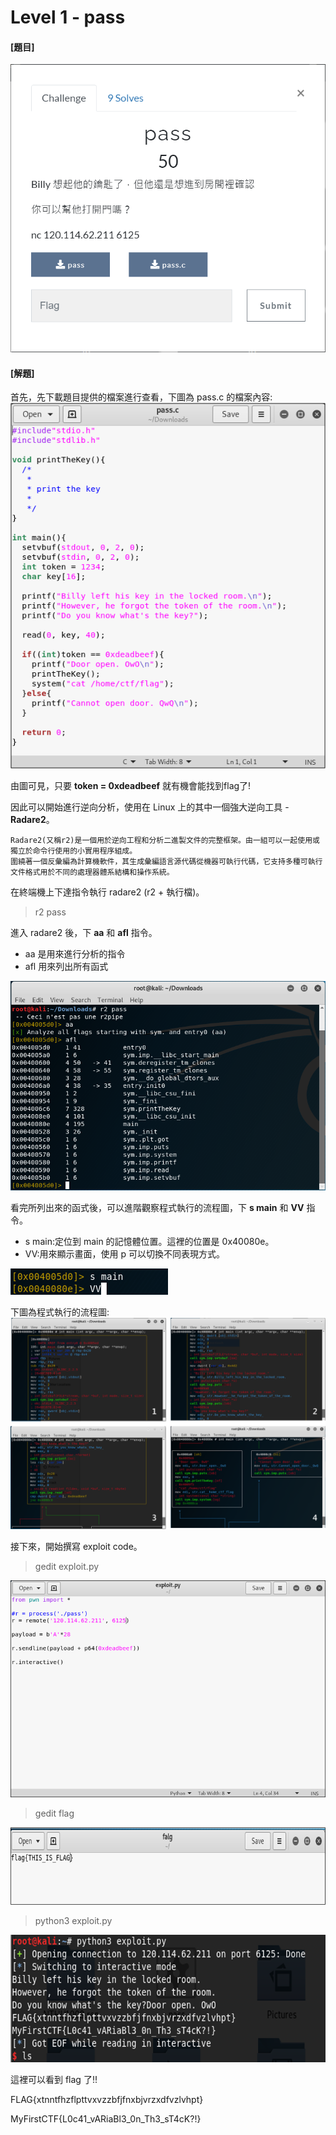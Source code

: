# Level 1 - pass

#### [題目]

![image](https://github.com/PenguinBear-cyber/The-Attack-and-Defense-of-Computer/blob/main/Practice/20211015/PWN_CTF/image/pass_topic.png)

#### [解題]

首先，先下載題目提供的檔案進行查看，下圖為 pass.c 的檔案內容:
![image](https://github.com/PenguinBear-cyber/The-Attack-and-Defense-of-Computer/blob/main/Practice/20211015/PWN_CTF/image/pass_C.png)

由圖可見，只要 **token = 0xdeadbeef** 就有機會能找到flag了!

因此可以開始進行逆向分析，使用在 Linux 上的其中一個強大逆向工具 - **Radare2**。
```
Radare2(又稱r2)是一個用於逆向工程和分析二進製文件的完整框架。由一組可以一起使用或獨立於命令行使用的小實用程序組成。
圍繞著一個反彙編為計算機軟件，其生成彙編語言源代碼從機器可執行代碼，它支持多種可執行文件格式用於不同的處理器體系結構和操作系統。
```

在終端機上下達指令執行 radare2 (r2 + 執行檔)。
> r2 pass

進入 radare2 後，下 **aa** 和 **afl** 指令。
* aa 是用來進行分析的指令
* afl 用來列出所有函式

![image](https://github.com/PenguinBear-cyber/The-Attack-and-Defense-of-Computer/blob/main/Practice/20211015/PWN_CTF/image/pass_r2.png)

看完所列出來的函式後，可以進階觀察程式執行的流程圖，下 **s main** 和 **VV** 指令。
* s main:定位到 main 的記憶體位置。這裡的位置是 0x40080e。
* VV:用來顯示畫面，使用 p 可以切換不同表現方式。

![image](https://github.com/PenguinBear-cyber/The-Attack-and-Defense-of-Computer/blob/main/Practice/20211015/PWN_CTF/image/pass_VV.png)

下圖為程式執行的流程圖:
![image](https://github.com/PenguinBear-cyber/The-Attack-and-Defense-of-Computer/blob/main/Practice/20211015/PWN_CTF/image/pass_process.png)

接下來，開始撰寫 exploit code。

> gedit exploit.py

![image](https://github.com/PenguinBear-cyber/The-Attack-and-Defense-of-Computer/blob/main/Practice/20211015/PWN_CTF/image/pass_exploit.png)

> gedit flag

![image](https://github.com/PenguinBear-cyber/The-Attack-and-Defense-of-Computer/blob/main/Practice/20211015/PWN_CTF/image/pass_flag.png)

> python3 exploit.py

![image](https://github.com/PenguinBear-cyber/The-Attack-and-Defense-of-Computer/blob/main/Practice/20211015/PWN_CTF/image/pass_final.png)

這裡可以看到 flag 了!!

FLAG{xtnntfhzflpttvxvzzbfjfnxbjvrzxdfvzlvhpt}

MyFirstCTF{L0c41_vARiaBl3_0n_Th3_sT4cK?!}

<END>
